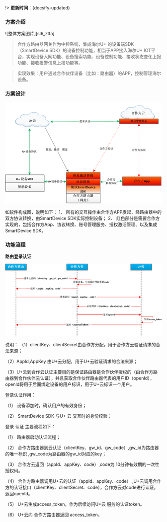 
!> **更新时间**：{docsify-updated}  



### 方案介绍

![整体方案图片][sl6_ztfa]  

> 合作方路由器网关作为中控系统，集成海尔U+ 的设备端SDK（SmartDevice SDK）的设备控制功能，相当于APP接入海尔U+ IOT平台，实现设备入网功能、设备搜索功能、设备控制功能、接收状态变化上报功能、接收报警信息上报功能等。
  

> 实现效果：用户通过合作伙伴设备（比如：路由器）的APP，控制管理海尔设备。



### 方案设计


![方案设计][sl6_rjgc] 


如软件构成图，说明如下：
1、	所有的交互操作由合作方APP发起，经路由器中的双方协议转换，由SmartDevice SDK实际控制设备；
2、	红色部分是需要合作方实现的，包括合作方App、协议转换、账号管理服务、授权激活管理、以及集成SmartDevice SDK。



### 功能流程

**路由登录认证**

![路由登录认证][sl6_rz] 

说明：
（1）clientKey、clientSecret由合作方分配，用于合作方云验证请求的合法来源；

（2）AppId,AppKey 由U+云分配，用于U+云验证请求的合法来源；

（3）U+云到合作云认证主要目的是保证路由器是合作伙伴授权的（由合作方路由器到合作伙伴云认证），并且获取合作伙伴路由器代表的用户ID（openId），openId将用于后面绑定设备的用户标识，用于U+云标识一个用户。

登录认证作用：

（1） 设备添加时，确认用户的有效身份；

（2） SmartDevice SDK 与U+ 云 交互时的身份校验；

登录 认证 主要流程如下：

（1） 路由器启动认证流程；

（2） 合作方路由器到云认证（clientKey、gw_id、gw_code）,gw_id为路由器的唯一标识 ,gw_code为路由器的gw_id对应的key；

（3） 合作方云返回（appId、appKey、code）,code为 10分钟有效期的一次性授权码。

（4） 合作方路由器调用U+云的认证（appId、appKey、code） ,U+云调用合作方的认证接口（clientKey、clientSecret、code），合作方云对code进行认证，返回openId。

（5） U+云生成access_token，作为后续访问U+云 服务的认证token。

（6） U+云向 合作方路由器返回 access_token。


<!-- 
## 功能流程 &emsp;
-->

[^-^]:常用图片注释
[sl6_ztfa]:_media/_Solutions/sl6ztfa.png  

[sl6_rjgc]:_media/_Solutions/sl6rjgc.png
[sl6_rz]:_media/_Solutions/sl6rz.png